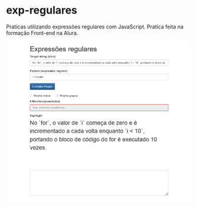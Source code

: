 # exp-regulares
Praticas utilizando expressões regulares com JavaScript. Pratica feita na formação Front-end na Alura.

<img src="exp-regular/exp-reg-img.png" alt="imagem da tela">
